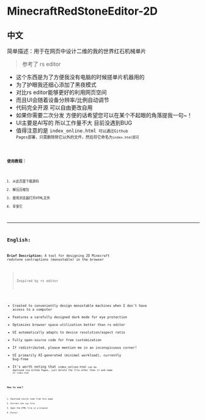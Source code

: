 # MinecraftRedStoneEditor-2D
## 中文
简单描述：用于在网页中设计二维的我的世界红石机械单片

> 参考了 rs editor

- 这个东西是为了方便我没有电脑的时候搓单片机器用的
- 为了护眼我还细心添加了黑夜模式
- 对比rs editor能够更好的利用网页空间
- 而且UI会随着设备分辨率/比例自动调节
- 代码完全开源 可以自由更改自用
- 如果你需要二次分发 方便的话希望您可以在某个不起眼的角落提我一句~！
- UI主要是AI写的 所以工作量不大 目前没遇到BUG
- 值得注意的是 <code>index_online.html<code/> 可以通过Github Pages部署，只需删除除它以外的文件，然后将它命名为<code>index.html即可<code/>

### 使用教程：
1. 从此页面下载源码
2. 解压压缩包
3. 使用浏览器打开HTML文件
4. 享受它
---
## English:
**Brief Description:** A tool for designing 2D Minecraft redstone contraptions (monostable) in the browser  

> Inspired by rs editor  

- Created to conveniently design monostable machines when I don't have access to a computer  
- Features a carefully designed dark mode for eye protection  
- Optimizes browser space utilization better than rs editor  
- UI automatically adapts to device resolution/aspect ratio  
- Fully open-source code for free customization  
- If redistributed, please mention me in an inconspicuous corner!  
- UI primarily AI-generated (minimal workload), currently bug-free
- It's worth noting that <code>index_online.html<code/> can be deployed via Github Pages, just delete the file other than it and name it <code>index.html<code/>

### How to use？  
1. Download source code from this page  
2. Extract the zip file  
3. Open the HTML file in a browser  
4. Enjoy!
